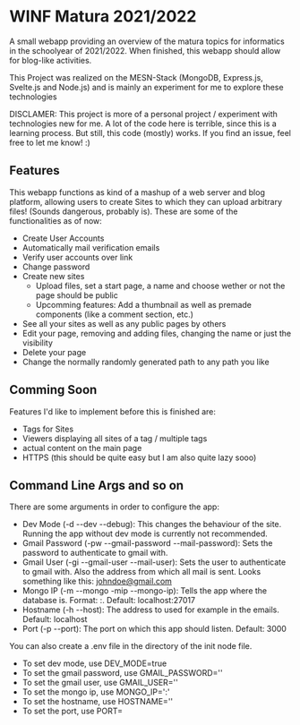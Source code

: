 # WINF Matura 2021/2022
A small webapp providing an overview of the matura topics for informatics in the schoolyear of 2021/2022. When finished, this webapp should allow for blog-like activities. 

This Project was realized on the MESN-Stack (MongoDB, Express.js, Svelte.js and Node.js) and is mainly an experiment for me to explore these technologies

DISCLAMER: This project is more of a personal project / experiment with technologies new for me. A lot of the code here is terrible, since this is a learning process. But still, this code (mostly) works. If you find an issue, feel free to let me know! :)

## Features
This webapp functions as kind of a mashup of a web server and blog platform, allowing users to create Sites to which they can upload arbitrary files! (Sounds dangerous, probably is). These are some of the functionalities as of now:
* Create User Accounts
* Automatically mail verification emails
* Verify user accounts over link
* Change password
* Create new sites
  * Upload files, set a start page, a name and choose wether or not the page should be public
  * Upcomming features: Add a thumbnail as well as premade components (like a comment section, etc.)
* See all your sites as well as any public pages by others
* Edit your page, removing and adding files, changing the name or just the visibility
* Delete your page
* Change the normally randomly generated path to any path you like


## Comming Soon
Features I'd like to implement before this is finished are: 
* Tags for Sites
* Viewers displaying all sites of a tag / multiple tags
* actual content on the main page
* HTTPS (this should be quite easy but I am also quite lazy sooo)


## Command Line Args and so on
There are some arguments in order to configure the app:

* Dev Mode (-d --dev --debug):
  This changes the behaviour of the site. Running the app without dev mode is currently not recommended.
* Gmail Password (-pw --gmail-password --mail-password):
  Sets the password to authenticate to gmail with.
* Gmail User (-gi --gmail-user --mail-user):
  Sets the user to authenticate to gmail with. Also the address from which all mail is sent. Looks something like this: johndoe@gmail.com
* Mongo IP (-m --mongo -mip --mongo-ip):
  Tells the app where the database is. Format: <ip>:<port>. Default: localhost:27017
* Hostname (-h --host):
  The address to used for example in the emails. Default: localhost
* Port (-p --port):
 The port on which this app should listen. Default: 3000
 
You can also create a .env file in the directory of the init node file.
* To set dev mode, use DEV_MODE=true
* To set the gmail password, use GMAIL_PASSWORD='<password>'
* To set the gmail user, use GMAIL_USER='<email address>'
* To set the mongo ip, use MONGO_IP='<ip>:<port>'
* To set the hostname, use HOSTNAME='<hostname>'
* To set the port, use PORT=<port>
